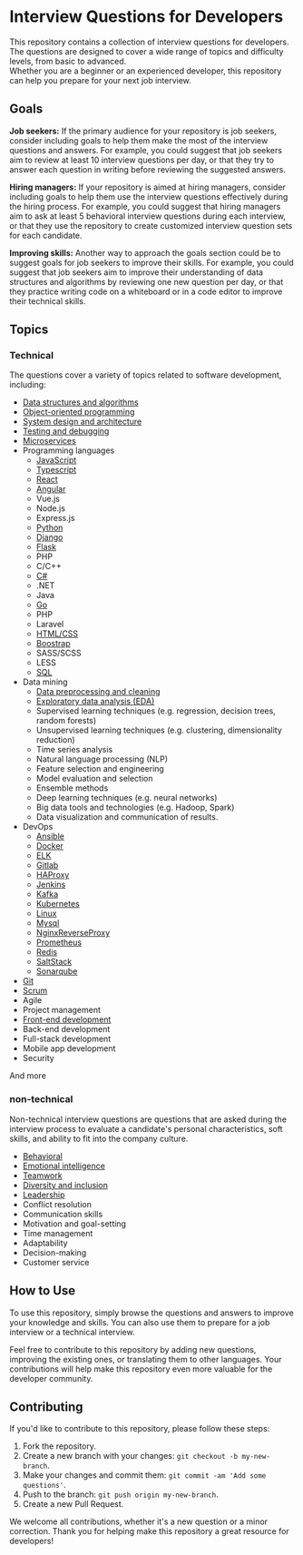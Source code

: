 # Interview Questions for Developers  
This repository contains a collection of interview questions for developers. The questions are designed to cover a wide range of topics and difficulty levels, from basic to advanced.  
Whether you are a beginner or an experienced developer, this repository can help you prepare for your next job interview.

## Goals
**Job seekers:** If the primary audience for your repository is job seekers, consider including goals to help them make the most of the interview questions and answers. For example, you could suggest that job seekers aim to review at least 10 interview questions per day, or that they try to answer each question in writing before reviewing the suggested answers.

**Hiring managers:** If your repository is aimed at hiring managers, consider including goals to help them use the interview questions effectively during the hiring process. For example, you could suggest that hiring managers aim to ask at least 5 behavioral interview questions during each interview, or that they use the repository to create customized interview question sets for each candidate.

**Improving skills:** Another way to approach the goals section could be to suggest goals for job seekers to improve their skills. For example, you could suggest that job seekers aim to improve their understanding of data structures and algorithms by reviewing one new question per day, or that they practice writing code on a whiteboard or in a code editor to improve their technical skills.

## Topics
### Technical
The questions cover a variety of topics related to software development, including:
- [Data structures and algorithms](https://github.com/valakhosravi/Interview-Questions-Answers/blob/main/Technical/Data%20structures%20and%20algorithms.md)  
- [Object-oriented programming](https://github.com/valakhosravi/Interview-Questions-Answers/blob/main/Technical/Object-oriented%20programming.md)  
- [System design and architecture](https://github.com/valakhosravi/Interview-Questions-Answers/blob/main/Technical/System%20design%20and%20architecture.md)  
- [Testing and debugging](https://github.com/valakhosravi/Interview-Questions-Answers/blob/main/Technical/Testing%20and%20debugging.md)  
- [Microservices](https://github.com/valakhosravi/Interview-Questions-Answers/blob/main/Technical/Microservices.md)
- Programming languages
  - [JavaScript](https://github.com/valakhosravi/Interview-Questions-Answers/tree/test/Technical/Programming%20languages/JavaScript)
  - [Typescript](https://github.com/valakhosravi/Interview-Questions-Answers/blob/main/Technical/Programming%20languages/JavaScript/TypeScript.md)
  - [React](https://github.com/valakhosravi/Interview-Questions-Answers/blob/main/Technical/Programming%20languages/JavaScript/React.md)
  - [Angular](https://github.com/valakhosravi/Interview-Questions-Answers/blob/main/Technical/Programming%20languages/JavaScript/Angular.md)
  - Vue.js
  - Node.js
  - Express.js
  - [Python](https://github.com/valakhosravi/Interview-Questions-Answers/blob/main/Technical/Programming%20languages/Python.md)
  - [Django](https://github.com/valakhosravi/Interview-Questions-Answers/blob/main/Technical/Programming%20languages/Django.md)
  - [Flask](https://github.com/valakhosravi/Interview-Questions-Answers/blob/main/Technical/Programming%20languages/Flask.md)
  - PHP
  - C/C++
  - [C#](https://github.com/valakhosravi/Interview-Questions-Answers/blob/main/Technical/Programming%20languages/C%23.md)
  - .NET
  - Java
  - [Go](https://github.com/valakhosravi/Interview-Questions-Answers/blob/main/Technical/Programming%20languages/Go.md)
  - PHP
  - Laravel
  - [HTML/CSS](https://github.com/valakhosravi/Interview-Questions-Answers/tree/main/Technical/Programming%20languages/HTML%20CSS)
  - [Boostrap](https://github.com/valakhosravi/Interview-Questions-Answers/blob/main/Technical/Programming%20languages/HTML%20CSS/Bootstrap.md)
  - SASS/SCSS
  - LESS
  - [SQL](https://github.com/valakhosravi/Interview-Questions-Answers/blob/main/Technical/Programming%20languages/SQL.md)
- Data mining
  - [Data preprocessing and cleaning](https://github.com/valakhosravi/Interview-Questions-Answers/blob/main/Technical/Data%20mining/Data%20preprocessing%20and%20cleaning.md)
  - [Exploratory data analysis (EDA)](https://github.com/valakhosravi/Interview-Questions-Answers/blob/main/Technical/Data%20mining/Exploratory%20data%20analysis%20(EDA).md)
  - Supervised learning techniques (e.g. regression, decision trees, random forests)
  - Unsupervised learning techniques (e.g. clustering, dimensionality reduction)
  - Time series analysis
  - Natural language processing (NLP)
  - Feature selection and engineering
  - Model evaluation and selection
  - Ensemble methods
  - Deep learning techniques (e.g. neural networks)
  - Big data tools and technologies (e.g. Hadoop, Spark)
  - Data visualization and communication of results.
- DevOps
  - [Ansible](https://github.com/valakhosravi/Interview-Questions-Answers/blob/main/Technical/Devops/Ansible.md)
  - [Docker](https://github.com/valakhosravi/Interview-Questions-Answers/blob/main/Technical/Devops/Docker.md)
  - [ELK](https://github.com/valakhosravi/Interview-Questions-Answers/blob/main/Technical/Devops/ELK.md)
  - [Gitlab](https://github.com/valakhosravi/Interview-Questions-Answers/blob/main/Technical/Devops/Gitlab.md)
  - [HAProxy](https://github.com/valakhosravi/Interview-Questions-Answers/blob/main/Technical/Devops/HAProxy.md)
  - [Jenkins](https://github.com/valakhosravi/Interview-Questions-Answers/blob/main/Technical/Devops/Jenkins.md)
  - [Kafka](https://github.com/valakhosravi/Interview-Questions-Answers/blob/main/Technical/Devops/Kafka.md)
  - [Kubernetes](https://github.com/valakhosravi/Interview-Questions-Answers/blob/main/Technical/Devops/Kubernetes.md)
  - [Linux](https://github.com/valakhosravi/Interview-Questions-Answers/blob/main/Technical/Devops/Linux.md)
  - [Mysql](https://github.com/valakhosravi/Interview-Questions-Answers/blob/main/Technical/Devops/Mysql.md)
  - [NginxReverseProxy](https://github.com/valakhosravi/Interview-Questions-Answers/blob/main/Technical/Devops/NginxReverseProxy.md)
  - [Prometheus](https://github.com/valakhosravi/Interview-Questions-Answers/blob/main/Technical/Devops/Prometheus.md)
  - [Redis](https://github.com/valakhosravi/Interview-Questions-Answers/blob/main/Technical/Devops/Redis.md)
  - [SaltStack](https://github.com/valakhosravi/Interview-Questions-Answers/blob/main/Technical/Devops/SaltStack.md)
  - [Sonarqube](https://github.com/valakhosravi/Interview-Questions-Answers/blob/main/Technical/Devops/Sonarqube.md)
- [Git](https://github.com/valakhosravi/Interview-Questions-Answers/blob/main/Technical/Git.md)
- [Scrum](https://github.com/valakhosravi/Interview-Questions-Answers/blob/main/Technical/Scrum.md)
- Agile
- Project management
- [Front-end development](https://github.com/valakhosravi/Interview-Questions-Answers/blob/main/Technical/Front-end%20development.md)
- Back-end development
- Full-stack development
- Mobile app development
- Security  

And more  
### non-technical
Non-technical interview questions are questions that are asked during the interview process to evaluate a candidate's personal characteristics, soft skills, and ability to fit into the company culture.
- [Behavioral](https://github.com/valakhosravi/Interview-Questions-Answers/blob/test/Non-technical/Behavioral.md)
- [Emotional intelligence](https://github.com/valakhosravi/Interview-Questions-Answers/blob/main/Non-technical/Emotional%20intelligence.md)
- [Teamwork](https://github.com/valakhosravi/Interview-Questions-Answers/blob/main/Non-technical/Teamwork.md)
- [Diversity and inclusion](https://github.com/valakhosravi/Interview-Questions-Answers/blob/main/Non-technical/Diversity%20and%20inclusion.md)
- [Leadership](https://github.com/valakhosravi/Interview-Questions-Answers/tree/main/Non-technical)
- Conflict resolution
- Communication skills
- Motivation and goal-setting
- Time management
- Adaptability
- Decision-making
- Customer service
## How to Use
To use this repository, simply browse the questions and answers to improve your knowledge and skills. You can also use them to prepare for a job interview or a technical interview.

Feel free to contribute to this repository by adding new questions, improving the existing ones, or translating them to other languages. Your contributions will help make this repository even more valuable for the developer community.

## Contributing
If you'd like to contribute to this repository, please follow these steps:

1. Fork the repository.
2. Create a new branch with your changes: `git checkout -b my-new-branch`.
3. Make your changes and commit them: `git commit -am 'Add some questions'`.
4. Push to the branch: `git push origin my-new-branch`.
5. Create a new Pull Request.  

We welcome all contributions, whether it's a new question or a minor correction. Thank you for helping make this repository a great resource for developers!

